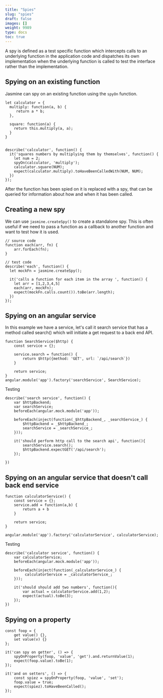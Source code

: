 ```yaml
---
title: "Spies"
slug: "spies"
draft: false
images: []
weight: 9989
type: docs
toc: true
---
```


A spy is defined as a test specific function which intercepts calls to an underlying function in the application code and dispatches its own implementation when the underlying function is called to test the interface rather than the implementation.

## Spying on an existing function
Jasmine can spy on an existing function using the `spyOn` function.

    let calculator = {
      multiply: function(a, b) {
         return a * b;
      },

      square: function(a) {
        return this.multiply(a, a);
      }
    }


    describe('calculator', function() {
      it('squares numbers by multiplying them by themselves', function() {
        let num = 2;
        spyOn(calculator, 'multiply');
        calculator.square(NUM);
        expect(calculator.multiply).toHaveBeenCalledWith(NUM, NUM);
      })
    });

After the function has been spied on it is replaced with a spy, that can be queried for information about how and when it has been called.

## Creating a new spy
We can use `jasmine.createSpy()` to create a standalone spy.  This is often useful if we need to pass a function as a callback to another function and want to test how it is used.

    // source code
    function each(arr, fn) {
        arr.forEach(fn);
    }

    // test code
    describe('each', function() {
      let mockFn = jasmine.createSpy();

      it('calls a function for each item in the array ', function() {
        let arr = [1,2,3,4,5]
        each(arr, mockFn);
        expect(mockFn.calls.count()).toBe(arr.length);
      })
    });

    

## Spying on an angular service
In this example we have a service, let's call it search service that has a method called search() which will initiate a get request to a back end API.

    function SearchService($http) {
        const service = {};
        
        service.search = function() {
            return $http({method: 'GET', url: `/api/search`})
        }        

        return service;
    }
    angular.module('app').factory('searchService', SearchService);

Testing 

    describe('search service', function() {
        var $httpBackend;
        var searchService;
        beforeEach(angular.mock.module('app'));
        
        beforeEach(inject(function(_$httpBackend_, _searchService_) {
            $httpBackend = _$httpBackend_;            
            searchService = _searchService_;
        }));
    
        it('should perform http call to the search api', function(){
            searchService.search();
            $httpBackend.expectGET('/api/search');
        });

    })


## Spying on an angular service that doesn't call back end service
    function calculatorService() {
        const service = {};
        service.add = function(a,b) {
            return a + b
        }        

        return service;
    }

    angular.module('app').factory('calculatorService', calculatorService);

Testing 

    describe('calculator service', function() {
        var calculatorService;
        beforeEach(angular.mock.module('app'));
        
        beforeEach(inject(function(_calculatorService_) {
             calculatorService = _calculatorService_;
        }));
    
        it('should should add two numbers', function(){
            var actual = calculatorService.add(1,2);
            expect(actual).toBe(3);
        });
    })


## Spying on a property
    const foop = {
        get value() {},
        set value(v) {}
    };
    
    it('can spy on getter', () => {
        spyOnProperty(foop, 'value', 'get').and.returnValue(1);
        expect(foop.value).toBe(1);
    });
    
    it('and on setters', () => {
        const spiez = spyOnProperty(foop, 'value', 'set');
        foop.value = true;
        expect(spiez).toHaveBeenCalled();
    });

